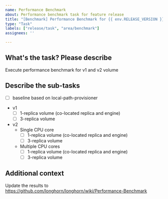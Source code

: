 ```yaml
---
name: Performance Benchmark
about: Performance benchmark task for feature release
title: "[Benchmark] Performance Benchmark for {{ env.RELEASE_VERSION }}"
type: "Task"
labels: ["release/task", "area/benchmark"]
assignees: ''

---
```


## What's the task? Please describe

Execute performance benchmark for v1 and v2 volume


## Describe the sub-tasks

- [ ] baseline based on local-path-provisioner
- v1
    - [ ] 1-replica volume (co-located replica and engine)
    - [ ] 3-replica volume 

- v2
    - Single CPU core
        - [ ] 1-replica volume (co-located replica and engine)
        - [ ] 3-replica volume 
    - Multiple CPU cores
        - [ ] 1-replica volume (co-located replica and engine)
        - [ ] 3-replica volume 

## Additional context

Update the results to https://github.com/longhorn/longhorn/wiki/Performance-Benchmark


